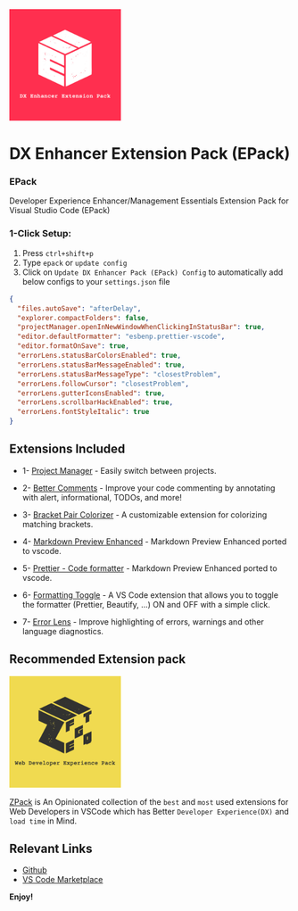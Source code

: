 <a href="https://marketplace.visualstudio.com/items?itemName=SeyyedKhandon.epack">
  <img style="margin:auto;" src="./assets/epack.jpg" width="200px" />
</a>

# DX Enhancer Extension Pack (EPack)

### EPack

Developer Experience Enhancer/Management Essentials Extension Pack for Visual Studio Code (EPack)

### 1-Click Setup:

1. Press `ctrl+shift+p`
2. Type `epack` or `update config`
3. Click on `Update DX Enhancer Pack (EPack) Config` to automatically add below configs to your `settings.json` file

```json
{
  "files.autoSave": "afterDelay",
  "explorer.compactFolders": false,
  "projectManager.openInNewWindowWhenClickingInStatusBar": true,
  "editor.defaultFormatter": "esbenp.prettier-vscode",
  "editor.formatOnSave": true,
  "errorLens.statusBarColorsEnabled": true,
  "errorLens.statusBarMessageEnabled": true,
  "errorLens.statusBarMessageType": "closestProblem",
  "errorLens.followCursor": "closestProblem",
  "errorLens.gutterIconsEnabled": true,
  "errorLens.scrollbarHackEnabled": true,
  "errorLens.fontStyleItalic": true
}
```

## Extensions Included

- 1- [Project Manager](https://marketplace.visualstudio.com/items?itemName=alefragnani.project-manager) - Easily switch between projects.

- 2- [Better Comments](https://marketplace.visualstudio.com/items?itemName=aaron-bond.better-comments) - Improve your code commenting by annotating with alert, informational, TODOs, and more!

- 3- [Bracket Pair Colorizer](https://marketplace.visualstudio.com/items?itemName=CoenraadS.bracket-pair-colorizer-2) - A customizable extension for colorizing matching brackets.

- 4- [Markdown Preview Enhanced](https://marketplace.visualstudio.com/items?itemName=shd101wyy.markdown-preview-enhanced) - Markdown Preview Enhanced ported to vscode.

- 5- [Prettier - Code formatter](https://marketplace.visualstudio.com/items?itemName=shd101wyy.markdown-preview-enhanced) - Markdown Preview Enhanced ported to vscode.

- 6- [Formatting Toggle](https://marketplace.visualstudio.com/items?itemName=tombonnike.vscode-status-bar-format-toggle) - A VS Code extension that allows you to toggle the formatter (Prettier, Beautify, …) ON and OFF with a simple click.

- 7- [Error Lens](https://marketplace.visualstudio.com/items?itemName=usernamehw.errorlens) - Improve highlighting of errors, warnings and other language diagnostics.

## Recommended Extension pack

<a href="https://marketplace.visualstudio.com/items?itemName=SeyyedKhandon.zpack">
  <img style="margin:auto;" src="./assets/zpack.jpg" alt="zpack" width="200px" />
</a>

[ZPack](https://marketplace.visualstudio.com/items?itemName=SeyyedKhandon.zpack) is An Opinionated collection of the `best` and `most` used extensions for Web Developers in VSCode which has Better `Developer Experience(DX)` and `load time` in Mind.

## Relevant Links

- [Github](https://github.com/SeyyedKhandon/epack)
- [VS Code Marketplace](https://marketplace.visualstudio.com/items?itemName=SeyyedKhandon.epack)

**Enjoy!**
